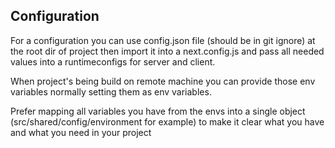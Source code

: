 ## Configuration

For a configuration you can use config.json file (should be in git ignore) at the root dir of project then import it into a next.config.js and pass all needed values into a runtimeconfigs for server and client. 

When project's being build on remote machine you can provide those env variables normally setting them as env variables.

Prefer mapping all variables you have from the envs into a single object (src/shared/config/environment for example) to make it clear what you have and what you need in your project
